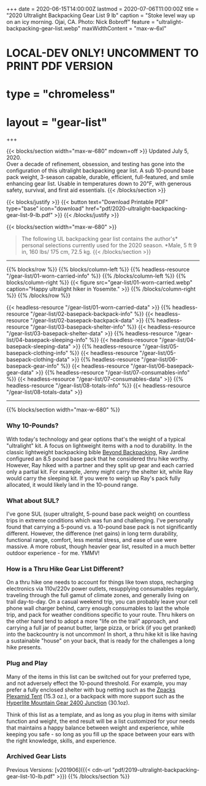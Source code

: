 +++
date = 2020-06-15T14:00:00Z
lastmod = 2020-07-06T11:00:00Z
title = "2020 Ultralight Backpacking Gear List 9 lb"
caption = "Stoke level way up on an icy morning. Ojai, CA. Photo: Nick Bobroff"
feature = "ultralight-backpacking-gear-list.webp"
maxWidthContent = "max-w-6xl"

# LOCAL-DEV ONLY! UNCOMMENT TO PRINT PDF VERSION
# type = "chromeless"
# layout = "gear-list"
+++

{{< blocks/section width="max-w-680" mdown=off >}}
<time class="text-raven-700" datetime="2020-07-06T11:00:00Z">Updated July 5, 2020.</time>
<br>
<span class="lead">Over a decade of refinement, obsession, and testing has gone into the configuration of this ultralight backpacking gear list. A sub 10-pound base pack weight, 3-season capable, durable, efficient, full-featured, and smile enhancing gear list. Usable in temperatures down to 20&#8457;, with generous safety, survival, and first aid essentials.</span>
{{< /blocks/section >}}

{{< blocks/justify >}}
{{< button text="Download Printable PDF" type="base" icon="download" href="pdf/2020-ultralight-backpacking-gear-list-9-lb.pdf" >}}
{{< /blocks/justify >}}

{{< blocks/section width="max-w-680" >}}
> The following UL backpacking gear list contains the author's* personal selections currently used for the 2020 season. *Male, 5 ft 9 in, 160 lbs/ 175 cm, 72.5 kg.
{{< /blocks/section >}}

* * *

{{% blocks/row %}}
{{% blocks/column-left %}}
{{% headless-resource "/gear-list/01-worn-carried-info" %}}
{{% /blocks/column-left %}}
{{% blocks/column-right %}}
{{< figure src="gear-list/01-worn-carried.webp" caption="Happy ultralight hiker in Yosemite." >}}
{{% /blocks/column-right %}}
{{% /blocks/row %}}

{{< headless-resource "/gear-list/01-worn-carried-data" >}}
{{% headless-resource "/gear-list/02-basepack-backpack-info" %}}
{{< headless-resource "/gear-list/02-basepack-backpack-data" >}}
{{% headless-resource "/gear-list/03-basepack-shelter-info" %}}
{{< headless-resource "/gear-list/03-basepack-shelter-data" >}}
{{% headless-resource "/gear-list/04-basepack-sleeping-info" %}}
{{< headless-resource "/gear-list/04-basepack-sleeping-data" >}}
{{% headless-resource "/gear-list/05-basepack-clothing-info" %}}
{{< headless-resource "/gear-list/05-basepack-clothing-data" >}}
{{% headless-resource "/gear-list/06-basepack-gear-info" %}}
{{< headless-resource "/gear-list/06-basepack-gear-data" >}}
{{% headless-resource "/gear-list/07-consumables-info" %}}
{{< headless-resource "/gear-list/07-consumables-data" >}}
{{% headless-resource "/gear-list/08-totals-info" %}}
{{< headless-resource "/gear-list/08-totals-data" >}}

* * *

{{% blocks/section width="max-w-680" %}}
### Why 10-Pounds?

With today's technology and gear options that's the weight of a typical "ultralight" kit. A focus on lightweight items with a nod to durability. In the classic lightweight backpacking bible [Beyond Backpacking](https://www.amazon.com/dp/0963235931/?tag=ltrl-20), Ray Jardine configured an 8.5 pound base pack that he considered thru hike worthy. However, Ray hiked with a partner and they split up gear and each carried only a partial kit. For example, Jenny might carry the shelter kit, while Ray would carry the sleeping kit. If you were to weigh up Ray's pack fully allocated, it would likely land in the 10-pound range.

### What about SUL?

I've gone SUL (super ultralight, 5-pound base pack weight) on countless trips in extreme conditions which was fun and challenging. I've personally found that carrying a 5-pound vs. a 10-pound base pack is not significantly different. However, the difference (net gains) in long term durability, functional range, comfort, less mental stress, and ease of use were massive. A more robust, though heavier gear list, resulted in a much better outdoor experience - for me. YMMV!

### How is a Thru Hike Gear List Different?

On a thru hike one needs to account for things like town stops, recharging electronics via 110v/220v power outlets, resupplying consumables regularly, traveling through the full gamut of climate zones, and generally living on trail day-to-day. On a casual weekend trip, you can probably leave your cell phone wall charger behind, carry enough consumables to last the whole trip, and pack for weather conditions specific to your route. Thru hikers on the other hand tend to adopt a more "life on the trail" approach, and carrying a full jar of peanut butter, large pizza, or brick (if you get pranked) into the backcountry is not uncommon! In short, a thru hike kit is like having a sustainable "house" on your back, that is ready for the challenges a long hike presents.

### Plug and Play

Many of the items in this list can be switched out for your preferred type, and not adversely effect the 10-pound threshold. For example, you may prefer a fully enclosed shelter with bug netting such as the [Zpacks Plexamid Tent](https://zpacks.com/products/plexamid-tent?aff=37) (15.3 oz.), or a backpack with more support such as the [Hyperlite Mountain Gear 2400 Junction](https://www.avantlink.com/click.php?tt=pl&ti=3502&pw=149605&mi=13582&pt=3&pri=340) (30.1oz).

Think of this list as a template, and as long as you plug in items with similar function and weight, the end result will be a list customized for your needs that maintains a happy balance between weight and experience, while keeping you safe - so long as you fill up the space between your ears with the right knowledge, skills, and experience.

### Archived Gear Lists

Previous Versions: [v201906]({{< cdn-url "pdf/2019-ultralight-backpacking-gear-list-10-lb.pdf" >}})
{{% /blocks/section %}}
